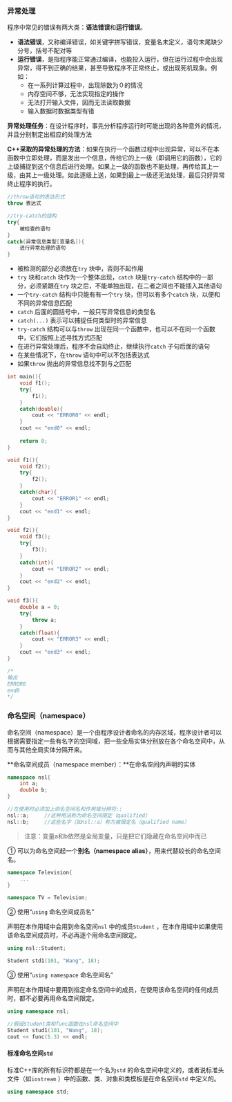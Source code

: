 ### 异常处理

程序中常见的错误有两大类：**语法错误**和**运行错误**。

- **语法错误**，又称编译错误，如关键字拼写错误，变量名未定义，语句末尾缺少分号，括号不配对等
- **运行错误**，是指程序能正常通过编译，也能投入运行，但在运行过程中会出现异常，得不到正确的结果，甚至导致程序不正常终止，或出现死机现象。例如：
  - 在一系列计算过程中，出现除数为０的情况
  - 内存空间不够，无法实现指定的操作
  - 无法打开输入文件，因而无法读取数据
  - 输入数据时数据类型有错



**异常处理任务**：在设计程序时，事先分析程序运行时可能出现的各种意外的情况，并且分别制定出相应的处理方法

**C++采取的异常处理的方法**：如果在执行一个函数过程中出现异常，可以不在本函数中立即处理，而是发出一个信息，传给它的上一级（即调用它的函数），它的上级捕捉到这个信息后进行处理。如果上一级的函数也不能处理，再传给其上一级，由其上一级处理。如此逐级上送，如果到最上一级还无法处理，最后只好异常终止程序的执行。

```c++
//throw语句的表达形式
throw 表达式

//try-catch的结构
try{
	被检查的语句
}
catch(异常信息类型[变量名]){
	进行异常处理的语句
}
```

- 被检测的部分必须放在`try` 块中，否则不起作用
- `try` 块和`catch` 块作为一个整体出现，`catch` 块是`try-catch` 结构中的一部分，必须紧跟在`try` 块之后，不能单独出现，在二者之间也不能插入其他语句
- 一个`try-catch` 结构中只能有有一个`try` 块，但可以有多个`catch` 块，以便和不同的异常信息匹配
- `catch` 后面的圆括号中，一般只写异常信息的类型名
- `catch(...)` 表示可以捕捉任何类型时的异常信息
- `try-catch` 结构可以与`throw` 出现在同一个函数中，也可以不在同一个函数中，它们按照上述寻找方式匹配
- 在进行异常处理后，程序不会自动终止，继续执行`catch` 子句后面的语句                                        
- 在某些情况下，在`throw` 语句中可以不包括表达式
- 如果`throw` 抛出的异常信息找不到与之匹配

```c++
int main(){
    void f1();
    try{
        f1();
    }
    catch(double){
        cout << "ERROR0" << endl;
    }
    cout << "end0" << endl;
    
    return 0;
}

void f1(){
    void f2();
    try{
        f2();
    }
    catch(char){
        cout << "ERROR1" << endl;
    }
    cout << "end1" << endl;
}

void f2(){
    void f3();
    try{
        f3();
    }
    catch(int){
        cout << "ERROR2" << endl;
    }
    cout << "end2" << endl;
}

void f3(){
    double a = 0;
    try{
        throw a;
    }
    catch(float){
        cout << "ERROR3" << endl;
    }
    cout << "end3" << endl;
}

/*
输出
ERROR0
end0
*/
```







### 命名空间（namespace）

命名空间（namespace）是一个由程序设计者命名的内存区域，程序设计者可以根据需要指定一些有名字的空间域，把一些全局实体分别放在各个命名空间中，从而与其他全局实体分隔开来。

**命名空间成员（namespace member）：**在命名空间内声明的实体

```c++
namespace nsl{
	int a;
	double b;
}

//在使用时必须加上命名空间名和作用域分辨符::
nsl::a;		//这种用法称为命名空间限定（qualified）
nsl::b;		//这些名字（如nsl::a）称为被限定名（qualified name）
```

> 注意：变量a和b依然是全局变量，只是把它们隐藏在命名空间中而已



① 可以为命名空间起一个**别名（namespace alias）**，用来代替较长的命名空间名。

```c++
namespace Television{
	...
}

namespace TV = Television;
```



② 使用“`using` 命名空间成员名”

声明在本作用域中会用到命名空间`nsl` 中的成员`Student` ，在本作用域中如果使用该命名空间成员时，不必再逐个用命名空间限定。

```c++
using nsl::Student;

Student std1(101, "Wang", 18);
```



③ 使用“`using namespace` 命名空间名”

声明在本作用域中要用到指定命名空间中的成员，在使用该命名空间的任何成员时，都不必要再用命名空间限定。

```c++
using namespace nsl;

//假设Student类和func函数在nsl命名空间中
Student stud1(101, "Wang", 18);
cout << func(5.3) << endl;
```





#### 标准命名空间`std` 

标准C++库的所有标识符都是在一个名为`std` 的命名空间中定义的，或者说标准头文件（如`iostream` ）中的函数、类、对象和类模板是在命名空间`std` 中定义的。

```c++
using namespace std;
```









